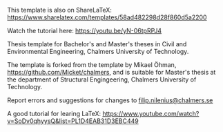 This template is also on ShareLaTeX: https://www.sharelatex.com/templates/58ad482298d28f860d5a2200

Watch the tutorial here: https://youtu.be/yN-06tpRPJ4

Thesis template for Bachelor's and Master's theses in Civil and Environmental Engineering, Chalmers University of Technology.

The template is forked from the template by Mikael Öhman, https://github.com/Micket/chalmers, and is suitable for Master's thesis at the department of Structural Engingeering, Chalmers University of Technology.

Report errors and suggestions for changes to filip.nilenius@chalmers.se

A good tutorial for learing LaTeX: https://www.youtube.com/watch?v=SoDv0qhyysQ&list=PL1D4EAB31D3EBC449
